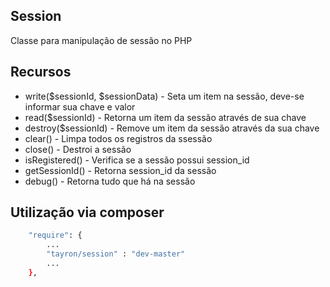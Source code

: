 ## Session

Classe para manipulação de sessão no PHP


## Recursos
  - write($sessionId, $sessionData) - Seta um item na sessão, deve-se informar sua chave e valor    
  - read($sessionId) - Retorna um item da sessão através de sua chave    
  - destroy($sessionId) - Remove um item da sessão através da sua chave
  - clear() - Limpa todos os registros da ssessão
  - close() - Destroi a sessão
  - isRegistered() - Verifica se a sessão possui session_id
  - getSessionId() - Retorna session_id da sessão
  - debug() - Retorna tudo que há na sessão



## Utilização via composer

```sh
    "require": {
        ...
        "tayron/session" : "dev-master"
        ... 
    },    
```
